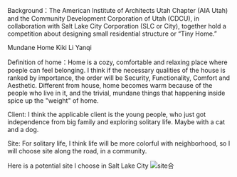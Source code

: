 Background：The American Institute of Architects Utah Chapter (AIA Utah) and the Community Development Corporation of Utah (CDCU), in collaboration with Salt Lake City Corporation (SLC or City), together hold a competition about designing small residential structure or “Tiny Home.”

Mundane Home Kiki Li Yanqi

Definition of home：Home is a cozy, comfortable and relaxing place where poeple can feel belonging. I think if the necessary qualities of the house is ranked by importance, the order will be Security, Functionality, Comfort and Aesthetic. Different from house, home becomes warm because of the people who live in it, and the trivial, mundane things that happening inside spice up the "weight" of home.

Client: I think the applicable client is the young people, who just got independence from big family and exploring solitary life. Maybe with a cat and a dog.

Site: For solitary life, I think life will be more colorful with neighborhood, so I will choose site along the road, in a community.

Here is a potential site I choose in Salt Lake City
 ![site合](https://user-images.githubusercontent.com/90487022/133061314-d973d748-87f5-4bf1-9b45-6c3a67204216.jpg)
